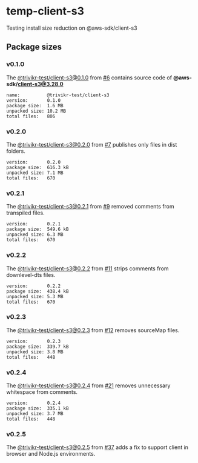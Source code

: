# temp-client-s3

Testing install size reduction on @aws-sdk/client-s3

## Package sizes

### v0.1.0

The [@trivikr-test/client-s3@0.1.0](https://www.npmjs.com/package/@trivikr-test/client-s3/v/0.1.0)
from [#6](https://github.com/trivikr/temp-client-s3/pull/6)
contains source code of **@aws-sdk/client-s3@3.28.0**

```console
name:          @trivikr-test/client-s3
version:       0.1.0
package size:  1.6 MB
unpacked size: 10.2 MB
total files:   806
```

### v0.2.0

The [@trivikr-test/client-s3@0.2.0](https://www.npmjs.com/package/@trivikr-test/client-s3/v/0.2.0)
from [#7](https://github.com/trivikr/temp-client-s3/pull/7)
publishes only files in dist folders.

```console
version:       0.2.0
package size:  616.3 kB
unpacked size: 7.1 MB
total files:   670
```

### v0.2.1

The [@trivikr-test/client-s3@0.2.1](https://www.npmjs.com/package/@trivikr-test/client-s3/v/0.2.1)
from [#9](https://github.com/trivikr/temp-client-s3/pull/9)
removed comments from transpiled files.

```console
version:       0.2.1
package size:  549.6 kB
unpacked size: 6.3 MB
total files:   670
```

### v0.2.2

The [@trivikr-test/client-s3@0.2.2](https://www.npmjs.com/package/@trivikr-test/client-s3/v/0.2.2)
from [#11](https://github.com/trivikr/temp-client-s3/pull/11)
strips comments from downlevel-dts files.

```console
version:       0.2.2
package size:  438.4 kB
unpacked size: 5.3 MB
total files:   670
```

### v0.2.3

The [@trivikr-test/client-s3@0.2.3](https://www.npmjs.com/package/@trivikr-test/client-s3/v/0.2.3)
from [#12](https://github.com/trivikr/temp-client-s3/pull/12)
removes sourceMap files.

```console
version:       0.2.3
package size:  339.7 kB
unpacked size: 3.8 MB
total files:   448
```

### v0.2.4

The [@trivikr-test/client-s3@0.2.4](https://www.npmjs.com/package/@trivikr-test/client-s3/v/0.2.4)
from [#21](https://github.com/trivikr/temp-client-s3/pull/21)
removes unnecessary whitespace from comments.

```console
version:       0.2.4
package size:  335.1 kB
unpacked size: 3.7 MB
total files:   448
```

### v0.2.5

The [@trivikr-test/client-s3@0.2.5](https://www.npmjs.com/package/@trivikr-test/client-s3/v/0.2.5)
from [#37](https://github.com/trivikr/temp-client-s3/pull/37)
adds a fix to support client in browser and Node.js environments.
